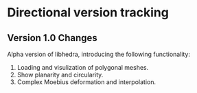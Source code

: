 # Directional version tracking





## Version 1.0 Changes
Alpha version of libhedra, introducing the following functionality:

1. Loading and visulization of polygonal meshes.
2. Show planarity and circularity.
3. Complex Moebius deformation and interpolation.



